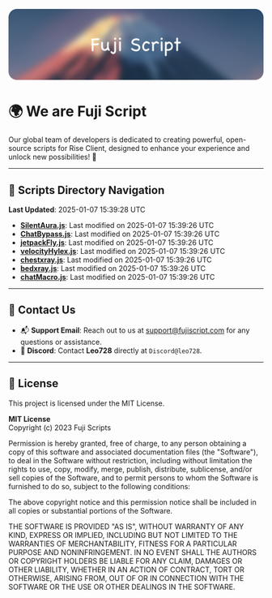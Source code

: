 ![Banner](.github/b.webp)

# 🌍 **We are Fuji Script**

Our global team of developers is dedicated to creating powerful, open-source scripts for Rise Client, designed to enhance your experience and unlock new possibilities! 🌟

---
<!-- SCRIPTS_NAVIGATION_START -->
## 📂 **Scripts Directory Navigation**

**Last Updated**: 2025-01-07 15:39:28 UTC

- **[SilentAura.js](scripts/SilentAura.js)**: Last modified on 2025-01-07 15:39:26 UTC
- **[ChatBypass.js](scripts/ChatBypass.js)**: Last modified on 2025-01-07 15:39:26 UTC
- **[jetpackFly.js](scripts/jetpackFly.js)**: Last modified on 2025-01-07 15:39:26 UTC
- **[velocityHylex.js](scripts/velocityHylex.js)**: Last modified on 2025-01-07 15:39:26 UTC
- **[chestxray.js](scripts/chestxray.js)**: Last modified on 2025-01-07 15:39:26 UTC
- **[bedxray.js](scripts/bedxray.js)**: Last modified on 2025-01-07 15:39:26 UTC
- **[chatMacro.js](scripts/chatMacro.js)**: Last modified on 2025-01-07 15:39:26 UTC

<!-- SCRIPTS_NAVIGATION_END -->

---

## 💬 **Contact Us**  
- 📬 **Support Email**: Reach out to us at [support@fujiscript.com](mailto:support@fujiscript.com) for any questions or assistance.  
- 💬 **Discord**: Contact **Leo728** directly at `Discord@leo728`.

---

## 📜 **License**

This project is licensed under the MIT License.  

**MIT License**  
Copyright (c) 2023 Fuji Scripts  

Permission is hereby granted, free of charge, to any person obtaining a copy of this software and associated documentation files (the "Software"), to deal in the Software without restriction, including without limitation the rights to use, copy, modify, merge, publish, distribute, sublicense, and/or sell copies of the Software, and to permit persons to whom the Software is furnished to do so, subject to the following conditions:  

The above copyright notice and this permission notice shall be included in all copies or substantial portions of the Software.  

THE SOFTWARE IS PROVIDED "AS IS", WITHOUT WARRANTY OF ANY KIND, EXPRESS OR IMPLIED, INCLUDING BUT NOT LIMITED TO THE WARRANTIES OF MERCHANTABILITY, FITNESS FOR A PARTICULAR PURPOSE AND NONINFRINGEMENT. IN NO EVENT SHALL THE AUTHORS OR COPYRIGHT HOLDERS BE LIABLE FOR ANY CLAIM, DAMAGES OR OTHER LIABILITY, WHETHER IN AN ACTION OF CONTRACT, TORT OR OTHERWISE, ARISING FROM, OUT OF OR IN CONNECTION WITH THE SOFTWARE OR THE USE OR OTHER DEALINGS IN THE SOFTWARE.  
